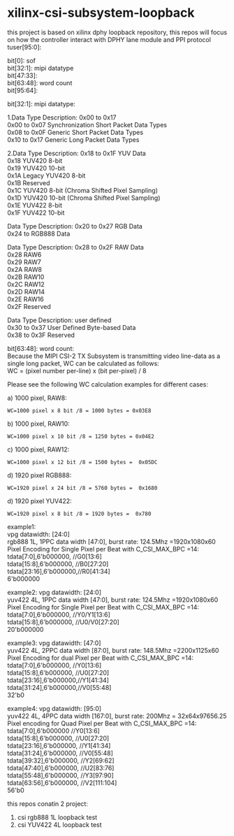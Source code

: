 # xilinx-csi-subsystem-loopback
this project is based on xilinx dphy loopback repository, this repos will focus on how the controller interact with DPHY lane module and PPI protocol  
tuser[95:0]:  

bit[0]: sof    
bit[32:1]: mipi datatype  
bit[47:33]:  
bit[63:48]: word count  
bit[95:64]:  

bit[32:1]: mipi datatype:    

1.Data Type Description: 0x00 to 0x17  
0x00 to 0x07 Synchronization Short Packet Data Types    
0x08 to 0x0F Generic Short Packet Data Types    
0x10 to 0x17 Generic Long Packet Data Types    

2.Data Type Description: 0x18 to 0x1F YUV Data    
0x18 YUV420 8-bit    
0x19 YUV420 10-bit    
0x1A Legacy YUV420 8-bit    
0x1B Reserved    
0x1C YUV420 8-bit (Chroma Shifted Pixel Sampling)    
0x1D YUV420 10-bit (Chroma Shifted Pixel Sampling)    
0x1E YUV422 8-bit    
0x1F YUV422 10-bit     

Data Type Description: 0x20 to 0x27 RGB Data    
0x24 to RGB888 Data    
 


Data Type Description: 0x28 to 0x2F RAW Data   
0x28 RAW6  
0x29 RAW7  
0x2A RAW8  
0x2B RAW10  
0x2C RAW12  
0x2D RAW14  
0x2E RAW16  
0x2F Reserved    


Data Type Description: user defined    
0x30 to 0x37 User Defined Byte-based Data  
0x38 to 0x3F Reserved    

    
bit[63:48]: word count:    
Because the MIPI CSI-2 TX Subsystem is transmitting video line-data as a single long packet, WC can be calculated as follows:    
WC = (pixel number per-line) x (bit per-pixel) / 8  

Please see the following WC calculation examples for different cases:  

a) 1000 pixel, RAW8:  
  
    WC=1000 pixel x 8 bit /8 = 1000 bytes = 0x03E8  
  
b) 1000 pixel, RAW10:  
  
    WC=1000 pixel x 10 bit /8 = 1250 bytes = 0x04E2  
  
c) 1000 pixel, RAW12:  
  
    WC=1000 pixel x 12 bit /8 = 1500 bytes =  0x05DC  
      
d) 1920 pixel RGB888:    
  
    WC=1920 pixel x 24 bit /8 = 5760 bytes =  0x1680    
     
d) 1920 pixel YUV422:    
  
    WC=1920 pixel x 8 bit /8 = 1920 bytes =  0x780    

example1:  
vpg datawidth: [24:0]  
rgb888 1L, 1PPC data width [47:0], burst rate: 124.5Mhz =1920x1080x60   
Pixel Encoding for Single Pixel per Beat with C_CSI_MAX_BPC =14:  
tdata[7:0],6'b000000,  //G0[13:6]  
tdata[15:8],6'b000000, //B0[27:20]   
tdata[23:16],6'b000000,//R0[41:34]  
6'b000000  

example2:
vpg datawidth: [24:0]  
yuv422 4L, 1PPC data width [47:0], burst rate: 124.5Mhz =1920x1080x60     
Pixel Encoding for Single Pixel per Beat with C_CSI_MAX_BPC =14:    
tdata[7:0],6'b000000,  //Y0/Y1[13:6]    
tdata[15:8],6'b000000, //U0/V0[27:20]     
20'b000000      

example3:
vpg datawidth: [47:0]  
yuv422 4L, 2PPC data width [87:0], burst rate: 148.5Mhz =2200x1125x60    
Pixel Encoding for dual Pixel per Beat with C_CSI_MAX_BPC =14:  
tdata[7:0],6'b000000,  //Y0[13:6]    
tdata[15:8],6'b000000, //U0[27:20]   
tdata[23:16],6'b000000,//Y1[41:34]  
tdata[31:24],6'b000000,//V0[55:48]  
32'b0

example4:
vpg datawidth: [95:0]  
yuv422 4L, 4PPC data width [167:0], burst rate: 200Mhz = 32x64x97656.25  
Pixel encoding for Quad Pixel per Beat with C_CSI_MAX_BPC =14:  
tdata[7:0],6'b000000    //Y0[13:6]    
tdata[15:8],6'b000000,  //U0[27:20]       
tdata[23:16],6'b000000, //Y1[41:34]    
tdata[31:24],6'b000000, //V0[55:48]    
tdata[39:32],6'b000000, //Y2[69:62]  
tdata[47:40],6'b000000, //U2[83:76]  
tdata[55:48],6'b000000, //Y3[97:90]  
tdata[63:56],6'b000000, //V2[111:104]  
56'b0
  
this repos conatin 2 project:  
  
1. csi rgb888 1L loopback test  
2. csi YUV422 4L loopback test  

